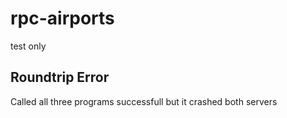# rpc-airports

test only

## Roundtrip Error

Called all three programs successfull but it crashed both servers
